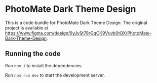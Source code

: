 
  # PhotoMate Dark Theme Design

  This is a code bundle for PhotoMate Dark Theme Design. The original project is available at https://www.figma.com/design/9yJySt78rGqCK9Vuvb0tQX/PhotoMate-Dark-Theme-Design.

  ## Running the code

  Run `npm i` to install the dependencies.

  Run `npm run dev` to start the development server.
  